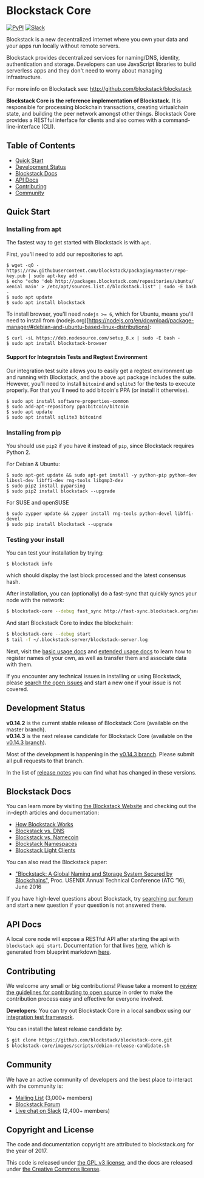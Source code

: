 # Blockstack Core

[![PyPI](https://img.shields.io/pypi/v/blockstack.svg)](https://pypi.python.org/pypi/blockstack/)
[![Slack](http://slack.blockstack.org/badge.svg)](http://slack.blockstack.org/)

Blockstack is a new decentralized internet where you own your data and your apps run locally without remote servers. 

Blockstack provides decentralized services for naming/DNS, identity, authentication and storage. Developers can use JavaScript libraries to build serverless apps and they don't need to worry about managing infrastructure.

For more info on Blockstack see: http://github.com/blockstack/blockstack

**Blockstack Core is the reference implementation of Blockstack.** It is responsible for processing blockchain transactions, creating virtualchain state, and building the peer network amongst other things. Blockstack Core provides a RESTful interface for clients and also comes with a command-line-interface (CLI).

## Table of Contents

- [Quick Start](#quick-start)
- [Development Status](#development-status)
- [Blockstack Docs](#blockstack-docs)
- [API Docs](#api-docs)
- [Contributing](#contributing)
- [Community](#community)

## Quick Start

### Installing from apt

The fastest way to get started with Blockstack is with `apt`.

First, you'll need to add our repositories to apt.

```
$ wget -qO - https://raw.githubusercontent.com/blockstack/packaging/master/repo-key.pub | sudo apt-key add -
$ echo "echo 'deb http://packages.blockstack.com/repositories/ubuntu/ xenial main' > /etc/apt/sources.list.d/blockstack.list" | sudo -E bash -
$ sudo apt update
$ sudo apt install blockstack
```

To install browser, you'll need `nodejs >= 6`, which for Ubuntu, means you'll need to install from (nodejs.org)[https://nodejs.org/en/download/package-manager/#debian-and-ubuntu-based-linux-distributions]:
```
$ curl -sL https://deb.nodesource.com/setup_8.x | sudo -E bash -
$ sudo apt install blockstack-browser
```

#### Support for Integratoin Tests and Regtest Environment

Our integration test suite allows you to easily get a regtest environment up and running with Blockstack, and the above `apt` package includes the suite. However, you'll need to install `bitcoind` and `sqlite3` for the tests to execute properly. For that you'll need to add bitcoin's PPA (or install it otherwise).

```
$ sudo apt install software-properties-common
$ sudo add-apt-repository ppa:bitcoin/bitcoin
$ sudo apt update
$ sudo apt install sqlite3 bitcoind
```

### Installing from pip

You should use `pip2` if you have it instead of `pip`, since Blockstack requires Python 2.

For Debian & Ubuntu:
```
$ sudo apt-get update && sudo apt-get install -y python-pip python-dev libssl-dev libffi-dev rng-tools libgmp3-dev
$ sudo pip2 install pyparsing
$ sudo pip2 install blockstack --upgrade
```
For SUSE and openSUSE
```
$ sudo zypper update && zypper install rng-tools python-devel libffi-devel
$ sudo pip install blockstack --upgrade 
```

### Testing your install

You can test your installation by trying:
```
$ blockstack info 
```
which should display the last block processed and the latest consensus hash.

After installation, you can (optionally) do a fast-sync that quickly syncs your node with the network:
```bash
$ blockstack-core --debug fast_sync http://fast-sync.blockstack.org/snapshot.bsk
```

And start Blockstack Core to index the blockchain:
```bash
$ blockstack-core --debug start
$ tail -f ~/.blockstack-server/blockstack-server.log
```

Next, visit the [basic usage docs](https://blockstack.org/docs) and [extended usage docs](https://blockstack.org/docs) to learn how to register names of your own, as well as transfer them and associate data with them.

If you encounter any technical issues in installing or using Blockstack, please [search the open issues](https://github.com/blockstack/blockstack-core/issues) and start a new one if your issue is not covered. 

## Development Status

**v0.14.2** is the current stable release of Blockstack Core (available on the master branch).<br>
**v0.14.3** is the next release candidate for Blockstack Core (available on the [v0.14.3 branch](https://github.com/blockstack/blockstack-core/tree/rc-0.14.3)).

Most of the development is happening in the [v0.14.3 branch](https://github.com/blockstack/blockstack-core/tree/rc-0.14.3). Please submit all
pull requests to that branch.

In the list of [release notes](https://github.com/blockstack/blockstack-core/tree/master/release_notes) you can find what has changed in these versions.

## Blockstack Docs

You can learn more by visiting [the Blockstack Website](https://blockstack.org) and checking out the in-depth articles and documentation:

- [How Blockstack Works](https://blockstack.org/docs/how-blockstack-works)
- [Blockstack vs. DNS](https://blockstack.org/docs/blockstack-vs-dns)
- [Blockstack vs. Namecoin](https://blockstack.org/docs/blockstack-vs-namecoin)
- [Blockstack Namespaces](https://blockstack.org/docs/namespaces)
- [Blockstack Light Clients](https://blockstack.org/docs/light-clients)

You can also read the Blockstack paper:

- ["Blockstack: A Global Naming and Storage System Secured by Blockchains"](https://blockstack.org/blockstack.pdf), Proc. USENIX Annual Technical Conference (ATC ’16), June 2016

If you have high-level questions about Blockstack, try [searching our forum](https://forum.blockstack.org) and start a new question if your question is not answered there.

## API Docs

A local core node will expose a RESTful API after starting the api with `blockstack api start`.
Documentation for that lives [here](https://kantai.github.io/blockstack-core/), which is generated from blueprint markdown [here](docs/api-specs.md).

## Contributing

We welcome any small or big contributions! Please take a moment to
[review the guidelines for contributing to open source](https://guides.github.com/activities/contributing-to-open-source/) in order to make the contribution process easy and effective for everyone involved.

**Developers**:  You can try out Blockstack Core in a local sandbox using our [integration test framework](https://github.com/blockstack/blockstack-integration-tests).

You can install the latest release candidate by:
```bash
$ git clone https://github.com/blockstack/blockstack-core.git
$ blockstack-core/images/scripts/debian-release-candidate.sh
```

## Community

We have an active community of developers and the best place to interact with the community is:

- [Mailing List](http://blockstack.us14.list-manage1.com/subscribe?u=394a2b5cfee9c4b0f7525b009&id=0e5478ae86) (3,000+ members)
- [Blockstack Forum](http://forum.blockstack.org)
- [Live chat on Slack](http://chat.blockstack.org/) (2,400+ members)

## Copyright and License

The code and documentation copyright are attributed to blockstack.org for the year of 2017.

This code is released under
[the GPL v3 license](http://www.gnu.org/licenses/quick-guide-gplv3.en.html), and the docs are released under [the Creative Commons license](http://creativecommons.org/).
